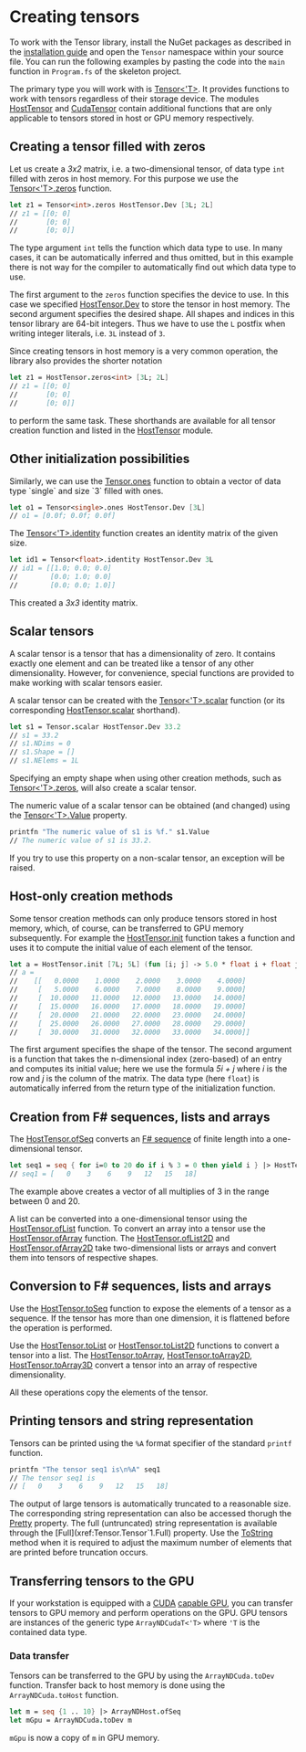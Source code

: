 # Creating tensors

To work with the Tensor library, install the NuGet packages as described in the [installation guide](Guide-Installation.md) and open the `Tensor` namespace within your source file.
You can run the following examples by pasting the code into the `main` function in `Program.fs` of the skeleton project.

The primary type you will work with is [Tensor<'T>](xref:Tensor.Tensor`1).
It provides functions to work with tensors regardless of their storage device.
The modules [HostTensor](xref:Tensor.HostTensor) and [CudaTensor](xref:Tensor.CudaTensor) contain additional functions that are only applicable to tensors stored in host or GPU memory respectively.

## Creating a tensor filled with zeros

Let us create a *3x2* matrix, i.e. a two-dimensional tensor, of data type `int` filled with zeros in host memory.
For this purpose we use the [Tensor<'T>.zeros](xref:Tensor.Tensor`1.zeros*) function.
```fsharp
let z1 = Tensor<int>.zeros HostTensor.Dev [3L; 2L]
// z1 = [[0; 0]
//       [0; 0]
//       [0; 0]]
```
The type argument `int` tells the function which data type to use.
In many cases, it can be automatically inferred and thus omitted, but in this example there is not way for the compiler to automatically find out which data type to use.

The first argument to the `zeros` function specifies the device to use.
In this case we specified [HostTensor.Dev](xref:Tensor.HostTensor.Dev) to store the tensor in host memory.
The second argument specifies the desired shape.
All shapes and indices in this tensor library are 64-bit integers.
Thus we have to use the `L` postfix when writing integer literals, i.e. `3L` instead of `3`.

Since creating tensors in host memory is a very common operation, the library also provides the shorter notation
```fsharp
let z1 = HostTensor.zeros<int> [3L; 2L]
// z1 = [[0; 0]
//       [0; 0]
//       [0; 0]]
```
to perform the same task.
These shorthands are available for all tensor creation function and listed in the [HostTensor](xref:Tensor.HostTensor) module.

## Other initialization possibilities

Similarly, we can use the [Tensor.ones](xref:Tensor.Tensor`1.ones) function to obtain a vector of data type `single` and size `3` filled with ones.
```fsharp
let o1 = Tensor<single>.ones HostTensor.Dev [3L]
// o1 = [0.0f; 0.0f; 0.0f]
```
The [Tensor<'T>.identity](xref:Tensor.Tensor`1.identity) function creates an identity matrix of the given size.
```fsharp
let id1 = Tensor<float>.identity HostTensor.Dev 3L
// id1 = [[1.0; 0.0; 0.0]
//        [0.0; 1.0; 0.0]
//        [0.0; 0.0; 1.0]]
```
This created a *3x3* identity matrix.

## Scalar tensors
A scalar tensor is a tensor that has a dimensionality of zero.
It contains exactly one element and can be treated like a tensor of any other dimensionality.
However, for convenience, special functions are provided to make working with scalar tensors easier.

A scalar tensor can be created with the [Tensor<'T>.scalar](xref:Tensor.Tensor`1.scalar) function (or its corresponding [HostTensor.scalar](xref:Tensor.HostTensor.scalar) shorthand).
```fsharp
let s1 = Tensor.scalar HostTensor.Dev 33.2
// s1 = 33.2
// s1.NDims = 0
// s1.Shape = []
// s1.NElems = 1L
```
Specifying an empty shape when using other creation methods, such as [Tensor<'T>.zeros](xref:Tensor.Tensor`1.zeros*), will also create a scalar tensor.

The numeric value of a scalar tensor can be obtained (and changed) using the [Tensor<'T>.Value](xref:Tensor.Tensor`1.Value) property.
```fsharp
printfn "The numeric value of s1 is %f." s1.Value
// The numeric value of s1 is 33.2.
```
If you try to use this property on a non-scalar tensor, an exception will be raised.

## Host-only creation methods
Some tensor creation methods can only produce tensors stored in host memory, which, of course, can be transferred to GPU memory subsequently.
For example the [HostTensor.init](xref:Tensor.HostTensor.init) function takes a function and uses it to compute the initial value of each element of the tensor.
```fsharp
let a = HostTensor.init [7L; 5L] (fun [i; j] -> 5.0 * float i + float j)
// a =
//    [[   0.0000    1.0000    2.0000    3.0000    4.0000]
//     [   5.0000    6.0000    7.0000    8.0000    9.0000]
//     [  10.0000   11.0000   12.0000   13.0000   14.0000]
//     [  15.0000   16.0000   17.0000   18.0000   19.0000]
//     [  20.0000   21.0000   22.0000   23.0000   24.0000]
//     [  25.0000   26.0000   27.0000   28.0000   29.0000]
//     [  30.0000   31.0000   32.0000   33.0000   34.0000]]
```
The first argument specifies the shape of the tensor.
The second argument is a function that takes the n-dimensional index (zero-based) of an entry and computes its initial value; here we use the formula *5i + j* where *i* is the row and *j* is the column of the matrix.
The data type (here `float`) is automatically inferred from the return type of the initialization function.

## Creation from F# sequences, lists and arrays
The [HostTensor.ofSeq](xref:Tensor.HostTensor.ofSeq) converts an [F# sequence](https://en.wikibooks.org/wiki/F_Sharp_Programming/Sequences) of finite length into a one-dimensional tensor.
```fsharp
let seq1 = seq { for i=0 to 20 do if i % 3 = 0 then yield i } |> HostTensor.ofSeq
// seq1 = [   0    3    6    9   12   15   18]
```
The example above creates a vector of all multiplies of 3 in the range between 0 and 20.

A list can be converted into a one-dimensional tensor using the [HostTensor.ofList](xref:Tensor.HostTensor.ofList) function.
To convert an array into a tensor use the [HostTensor.ofArray](xref:Tensor.HostTensor.ofArray) function.
The [HostTensor.ofList2D](xref:Tensor.HostTensor.ofList2D) and [HostTensor.ofArray2D](xref:Tensor.HostTensor.ofArray2D) take two-dimensional lists or arrays and convert them into tensors of respective shapes.

## Conversion to F# sequences, lists and arrays
Use the [HostTensor.toSeq](xref:Tensor.HostTensor.toSeq) function to expose the elements of a tensor as a sequence.
If the tensor has more than one dimension, it is flattened before the operation is performed.

Use the [HostTensor.toList](xref:Tensor.HostTensor.toList) or [HostTensor.toList2D](xref:Tensor.HostTensor.toList2D) functions to convert a tensor into a list.
The [HostTensor.toArray](xref:Tensor.HostTensor.toArray), [HostTensor.toArray2D](xref:Tensor.HostTensor.toArray2D), [HostTensor.toArray3D](xref:Tensor.HostTensor.toArray3D) convert a tensor into an array of respective dimensionality.

All these operations copy the elements of the tensor.

## Printing tensors and string representation

Tensors can be printed using the `%A` format specifier of the standard `printf` function.
```fsharp
printfn "The tensor seq1 is\n%A" seq1
// The tensor seq1 is
// [   0    3    6    9   12   15   18]
```
The output of large tensors is automatically truncated to a reasonable size.
The corresponding string representation can also be accessed thorugh the [Pretty](xref:Tensor.Tensor`1.Pretty) property.
The full (untruncated) string representation is available through the [Full](xref:Tensor.Tensor`1.Full) property.
Use the [ToString](xref:Tensor.Tensor`1.ToString) method when it is required to adjust the maximum number of elements that are printed before truncation occurs.


## Transferring tensors to the GPU

If your workstation is equipped with a [CUDA](https://en.wikipedia.org/wiki/CUDA) [capable GPU](https://developer.nvidia.com/cuda-gpus), you can transfer tensors to GPU memory and perform operations on the GPU.
GPU tensors are instances of the generic type `ArrayNDCudaT<'T>` where `'T` is the contained data type.


### Data transfer
Tensors can be transferred to the GPU by using the `ArrayNDCuda.toDev` function.
Transfer back to host memory is done using the `ArrayNDCuda.toHost` function.

```fsharp
let m = seq {1 .. 10} |> ArrayNDHost.ofSeq
let mGpu = ArrayNDCuda.toDev m
```

`mGpu` is now a copy of `m` in GPU memory.

